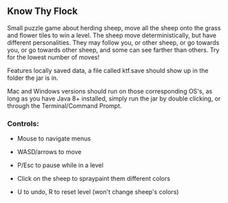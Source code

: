 ## Know Thy Flock

Small puzzle game about herding sheep, move all the sheep onto the grass and flower tiles to win a level. The sheep move deterministically, but have different personalities. They may follow you, or other sheep, or go towards you, or go towards other sheep, and some can see farther than others. Try for the lowest number of moves!

Features locally saved data, a file called ktf.save should show up in the folder the jar is in.

Mac and Windows versions should run on those corresponding OS's, as long as you have Java 8+ installed, simply run the jar by double clicking, or through the Terminal/Command Prompt.

### Controls:

- Mouse to navigate menus

- WASD/arrows to move

- P/Esc to pause while in a level

- Click on the sheep to spraypaint them different colors

- U to undo, R to reset level (won't change sheep's colors)
